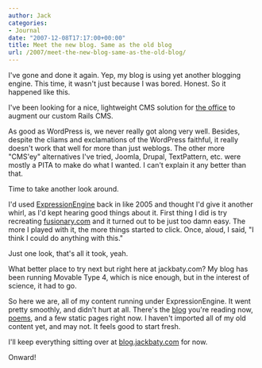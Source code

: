 ```yaml
---
author: Jack
categories:
- Journal
date: "2007-12-08T17:17:00+00:00"
title: Meet the new blog. Same as the old blog
url: /2007/meet-the-new-blog-same-as-the-old-blog/
---
```


I've gone and done it again. Yep, my blog is using yet another blogging engine. This time, it wasn't just because I was bored. Honest. So it happened like this.

I've been looking for a nice, lightweight <span class="caps">CMS</span> solution for [the office][1] to augment our custom Rails <span class="caps">CMS</span>.

As good as WordPress is, we never really got along very well. Besides, despite the cliams and exclamations of the WordPress faithful, it really doesn't work that well for more than just weblogs. The other more "<span class="caps">CMS</span>'ey" alternatives I've tried, Joomla, Drupal, TextPattern, etc. were mostly a <span class="caps">PITA</span> to make do what I wanted. I can't explain it any better than that.

Time to take another look around.

I'd used [ExpressionEngine][2] back in like 2005 and thought I'd give it another whirl, as I'd kept hearing good things about it. First thing I did is try recreating [fusionary.com][3] and it turned out to be just too damn easy. The more I played with it, the more things started to click. Once, aloud, I said, "I think I could do anything with this."

Just one look, that's all it took, yeah.

What better place to try next but right here at jackbaty.com? My blog has been running Movable Type 4, which is nice enough, but in the interest of science, it had to go. 

So here we are, all of my content running under ExpressionEngine. It went pretty smoothly, and didn't hurt at all. There's the [blog][4] you're reading now, [poems][5], and a few static pages right now. I haven't imported all of my old content yet, and may not. It feels good to start fresh.

I'll keep everything sitting over at [blog.jackbaty.com]() for now. 

Onward!

 [1]: http://www.fusionary.com/
 [2]: http://expressionengine.com/
 [3]: http://fusionary.com/
 [4]: https://jackbaty.com/jack/blog
 [5]: https://jackbaty.com/jack/poems
